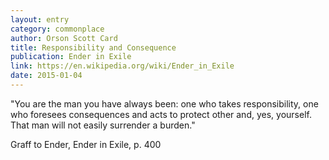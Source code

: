```yaml
---
layout: entry
category: commonplace
author: Orson Scott Card
title: Responsibility and Consequence
publication: Ender in Exile
link: https://en.wikipedia.org/wiki/Ender_in_Exile
date: 2015-01-04
---
```


"You are the man you have always been: one who takes responsibility, one who foresees consequences and acts to protect other and, yes, yourself. That man will not easily surrender a burden."

Graff to Ender, Ender in Exile, p. 400